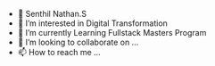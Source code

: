 - 👋 Senthil Nathan.S
- 👀 I’m interested in Digital Transformation
- 🌱 I’m currently Learning Fullstack Masters Program
- 💞️ I’m looking to collaborate on ...
- 📫 How to reach me ...

<!---
senthilpos/senthilpos is a ✨ special ✨ repository because its `README.md` (this file) appears on your GitHub profile.
You can click the Preview link to take a look at your changes.
--->
